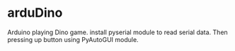 # arduDino
Arduino playing Dino game. 
install pyserial module to read serial data.
Then pressing up button using PyAutoGUI module. 
 
